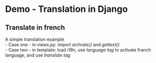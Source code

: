 <!-- translation in Django -->
Demo - Translation in Django
============================

Translate in french
-------------------  
A simple translation example  
    - Case one - in views.py: import _activate()_ and _gettext()_  
    - Case two - in template: load _i18n_, use _language tag_ to activate franch language, and use _translate tag_  